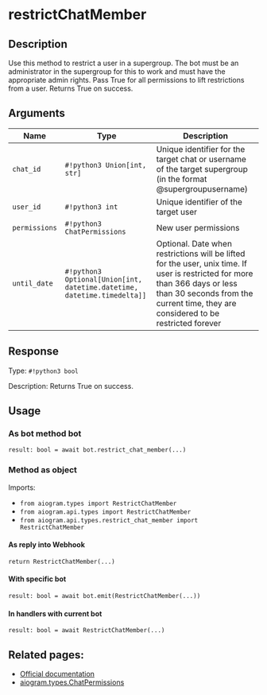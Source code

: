 # restrictChatMember

## Description

Use this method to restrict a user in a supergroup. The bot must be an administrator in the supergroup for this to work and must have the appropriate admin rights. Pass True for all permissions to lift restrictions from a user. Returns True on success.


## Arguments

| Name | Type | Description |
| - | - | - |
| `chat_id` | `#!python3 Union[int, str]` | Unique identifier for the target chat or username of the target supergroup (in the format @supergroupusername) |
| `user_id` | `#!python3 int` | Unique identifier of the target user |
| `permissions` | `#!python3 ChatPermissions` | New user permissions |
| `until_date` | `#!python3 Optional[Union[int, datetime.datetime, datetime.timedelta]]` | Optional. Date when restrictions will be lifted for the user, unix time. If user is restricted for more than 366 days or less than 30 seconds from the current time, they are considered to be restricted forever |



## Response

Type: `#!python3 bool`

Description: Returns True on success.


## Usage


### As bot method bot

```python3
result: bool = await bot.restrict_chat_member(...)
```

### Method as object

Imports:

- `from aiogram.types import RestrictChatMember`
- `from aiogram.api.types import RestrictChatMember`
- `from aiogram.api.types.restrict_chat_member import RestrictChatMember`

#### As reply into Webhook
```python3
return RestrictChatMember(...)
```

#### With specific bot
```python3
result: bool = await bot.emit(RestrictChatMember(...))
```

#### In handlers with current bot
```python3
result: bool = await RestrictChatMember(...)
```


## Related pages:

- [Official documentation](https://core.telegram.org/bots/api#restrictchatmember)
- [aiogram.types.ChatPermissions](../types/chat_permissions.md)
